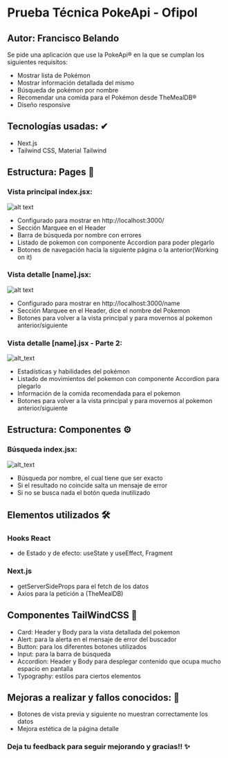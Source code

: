 # Prueba Técnica PokeApi - Ofipol
## Autor: Francisco Belando 
Se pide una aplicación que use la PokeApi® en la que se cumplan los siguientes requisitos:
- Mostrar lista de Pokémon
- Mostrar información detallada del mismo
- Búsqueda de pokémon por nombre
- Recomendar una comida para el Pokémon desde TheMealDB®
- Diseño responsive

## Tecnologías usadas: ✔
- Next.js
- Tailwind CSS, Material Tailwind

## Estructura: Pages 📖
### Vista principal index.jsx:
![alt text](https://i.gyazo.com/694d20b98399746d3532333fae6d20af.png)
- Configurado para mostrar en http://localhost:3000/
- Sección Marquee en el Header 
- Barra de búsqueda por nombre con errores 
- Listado de pokemon con componente Accordion para poder plegarlo 
- Botones de navegación hacia la siguiente página o la anterior(Working on it)

### Vista detalle [name].jsx:
![alt text](https://i.gyazo.com/5978dc1fabd6f65a8bbc68201d3d3f5e.png)
- Configurado para mostrar en http://localhost:3000/name
- Sección Marquee en el Header, dice el nombre del Pokemon
- Botones para volver a la vista principal y para movernos al pokemon anterior/siguiente
### Vista detalle [name].jsx - Parte 2:
![alt_text](https://i.gyazo.com/ca599bababeec5ada40626d86fc3a054.png)
- Estadísticas y habilidades del pokémon
- Listado de movimientos del pokemon con componente Accordion para plegarlo
- Información de la comida recomendada para el pokemon
- Botones para volver a la vista principal y para movernos al pokemon anterior/siguiente

## Estructura: Componentes ⚙
### Búsqueda index.jsx:
![alt_text](https://i.gyazo.com/74bec1e68a67b4ab6b7b39cd2c875c61.png)
- Búsqueda por nombre, el cual tiene que ser exacto
- Si el resultado no coincide salta un mensaje de error
- Si no se busca nada el botón queda inutilizado

## Elementos utilizados 🛠
### Hooks React
- de Estado y de efecto: useState y useEffect, Fragment
### Next.js
- getServerSideProps para el fetch de los datos
- Axios para la petición a (TheMealDB)

## Componentes TailWindCSS 🎨
- Card: Header y Body para la vista detallada del pokemon
- Alert: para la alerta en el mensaje de error del buscador
- Button: para los diferentes botones utilizados
- Input: para la barra de búsqueda
- Accordion: Header y Body para desplegar contenido que ocupa mucho espacio en pantalla
- Typography: estilos para ciertos elementos

## Mejoras a realizar y fallos conocidos: 📌
- Botones de vista previa y siguiente no muestran correctamente los datos
- Mejora estética de la página detalle

### Deja tu feedback para seguir mejorando y gracias!! ✨
